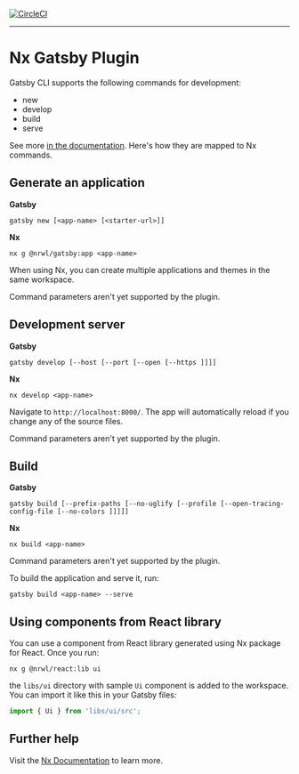 [![CircleCI](https://circleci.com/gh/nrwl/gatsby.svg?style=svg)](https://circleci.com/gh/nrwl/gatsby)

<hr>

# Nx Gatsby Plugin

Gatsby CLI supports the following commands for development:

- new
- develop
- build
- serve

See more [in the documentation](https://www.gatsbyjs.org/docs/gatsby-cli/). Here's how they are mapped to Nx commands.

## Generate an application

**Gatsby**

```
gatsby new [<app-name> [<starter-url>]]
```

**Nx**

```
nx g @nrwl/gatsby:app <app-name>
```

When using Nx, you can create multiple applications and themes in the same workspace.

Command parameters aren't yet supported by the plugin.

## Development server

**Gatsby**

```
gatsby develop [--host [--port [--open [--https ]]]]
```

**Nx**

```
nx develop <app-name>
```

Navigate to `http://localhost:8000/`. The app will automatically reload if you change any of the source files.

Command parameters aren't yet supported by the plugin.

## Build

**Gatsby**

```
gatsby build [--prefix-paths [--no-uglify [--profile [--open-tracing-config-file [--no-colors ]]]]]
```

**Nx**

```
nx build <app-name>
```

Command parameters aren't yet supported by the plugin.

To build the application and serve it, run:

```
gatsby build <app-name> --serve
```

## Using components from React library

You can use a component from React library generated using Nx package for React. Once you run:

```
nx g @nrwl/react:lib ui
```

the `libs/ui` directory with sample `Ui` component is added to the workspace.
You can import it like this in your Gatsby files:

```jsx
import { Ui } from 'libs/ui/src';
```

## Further help

Visit the [Nx Documentation](https://nx.dev) to learn more.
